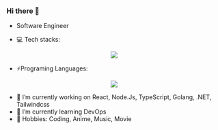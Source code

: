 ### Hi there 👋

- Software Engineer

- 💻 Tech stacks:
<p align="center">
  <a href="https://skillicons.dev">
    <img src="https://skillicons.dev/icons?i=react,nodejs,nestjs,expressjs,dotnet,prisma,mongodb,postgres&perline=4" />
  </a>
</p>

- ⚡Programing Languages:
<p align="center">
  <a href="https://skillicons.dev">
    <img src="https://skillicons.dev/icons?i=typescript,cs,rust,golang" />
  </a>
</p>

- 🔭 I’m currently working on React, Node.Js, TypeScript, Golang, .NET, Tailwindcss
- 🌱 I’m currently learning DevOps
- 🙌 Hobbies: Coding, Anime, Music, Movie 

<!--
- 👯 I’m looking to collaborate on ...
- 🤔 I’m looking for help with ...
- 💬 Ask me about ...
- 📫 How to reach me: ...
- 😄 Pronouns: ...
- ⚡ Fun fact: ...
-->
